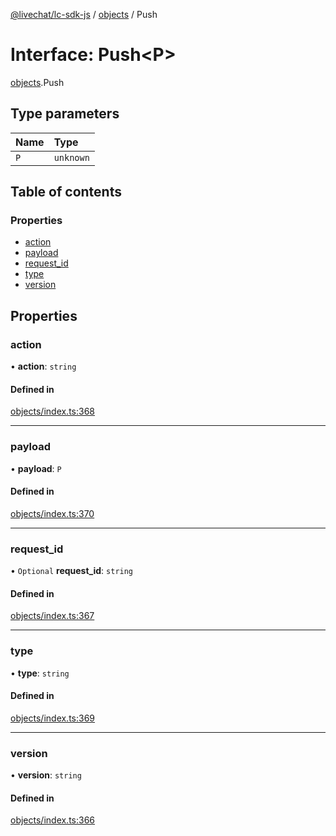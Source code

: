 [@livechat/lc-sdk-js](../README.md) / [objects](../modules/objects.md) / Push

# Interface: Push<P\>

[objects](../modules/objects.md).Push

## Type parameters

| Name | Type |
| :------ | :------ |
| `P` | `unknown` |

## Table of contents

### Properties

- [action](objects.Push.md#action)
- [payload](objects.Push.md#payload)
- [request\_id](objects.Push.md#request_id)
- [type](objects.Push.md#type)
- [version](objects.Push.md#version)

## Properties

### action

• **action**: `string`

#### Defined in

[objects/index.ts:368](https://github.com/livechat/lc-sdk-js/blob/951da85/src/objects/index.ts#L368)

___

### payload

• **payload**: `P`

#### Defined in

[objects/index.ts:370](https://github.com/livechat/lc-sdk-js/blob/951da85/src/objects/index.ts#L370)

___

### request\_id

• `Optional` **request\_id**: `string`

#### Defined in

[objects/index.ts:367](https://github.com/livechat/lc-sdk-js/blob/951da85/src/objects/index.ts#L367)

___

### type

• **type**: `string`

#### Defined in

[objects/index.ts:369](https://github.com/livechat/lc-sdk-js/blob/951da85/src/objects/index.ts#L369)

___

### version

• **version**: `string`

#### Defined in

[objects/index.ts:366](https://github.com/livechat/lc-sdk-js/blob/951da85/src/objects/index.ts#L366)

